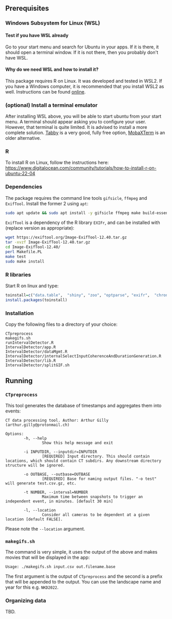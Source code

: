 ## Prerequisites

### Windows Subsystem for Linux (WSL)

#### Test if you have WSL already
Go to your start menu and search for Ubuntu in your apps. If it is there, it should open a terminal window. If it is not there, then you probably don't have WSL.

#### Why do we need WSL and how to install it?
This package requires R on Linux. It was developed and tested in WSL2. If you have a Windows computer, it is recommended that you install WSL2 as well. Instructions can be found [online](https://learn.microsoft.com/en-us/windows/wsl/install).

### (optional) Install a terminal emulator
After installing WSL above, you will be able to start ubuntu from your start menu. A terminal should appear asking you to configure your user. However, that terminal is quite limited. It is advised to install a more complete solution. [Tabby](tabby.sh) is a very good, fully free option, [MobaXTerm](https://mobaxterm.mobatek.net/download.html) is an older alternative.

### R
To install R on Linux, follow the instructions here: https://www.digitalocean.com/community/tutorials/how-to-install-r-on-ubuntu-22-04

### Dependencies
The package requires the command line tools `gifsicle`, `ffmpeg` and `ExifTool`. Install the former 2 using `apt`:
```bash
sudo apt update && sudo apt install -y gifsicle ffmpeg make build-essential
```

`ExifTool` is a dependency of the R library `EXIFr`, and can be installed with (replace version as appropriate):

```bash
wget https://exiftool.org/Image-ExifTool-12.40.tar.gz
tar -xvzf Image-ExifTool-12.40.tar.gz
cd Image-ExifTool-12.40/
perl Makefile.PL
make test
sudo make install
```

### R libraries
Start R on linux and type:
```R
toinstall=c("data.table",  "shiny", "zoo", "optparse", "exifr",  "chron", "DT", "tools", "shinyjs", "shinyFiles", "jsonlite")
install.packages(toinstall)
```

### Installation
Copy the following files to a directory of your choice:
```
CTpreprocess
makegifs.sh
runIntervalDetector.R
IntervalDetector/app.R
IntervalDetector/dataMgmt.R
IntervalDetector/internalSelectInputCoherenceAndDurationGeneration.R
IntervalDetector/lib.R
IntervalDetector/splitGIF.sh
```

## Running

### `CTpreprocess`
This tool generates the database of timestamps and aggregates them into events:
```
CT data processing tool. Author: Arthur Gilly (arthur.gilly@protonmail.ch)

Options:
        -h, --help
                Show this help message and exit

        -i INPUTDIR, --inputdir=INPUTDIR
                [REQUIRED] Input directory. This should contain locations, which should contain CT subdirs. Any downstream directory structure will be ignored.

        -o OUTBASE, --outbase=OUTBASE
                [REQUIRED] Base for naming output files. "-o test" will generate test.csv.gz, etc.

        -t NUMBER, --interval=NUMBER
                Maximum time between snapshots to trigger an independent event, in minutes. [default 30 min]

        -l, --location
                Consider all cameras to be dependent at a given location [default FALSE].
```

Please note the `--location` argument.

### `makegifs.sh`

The command is very simple, it uses the output of the above and makes movies that will be displayed in the app:

```
Usage: ./makegifs.sh input.csv out.filename.base
```

The first argument is the output of `CTpreprocess` and the second is a prefix that will be appended to the output. You can use the landscape name and year for this e.g. `NKD2022`.

### Organizing data

TBD.
